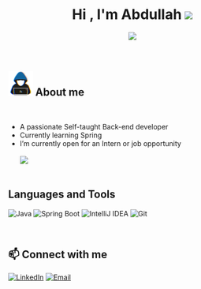 <h1 align="center"><b>Hi , I'm Abdullah </b><img src="https://media.giphy.com/media/hvRJCLFzcasrR4ia7z/giphy.gif" width="35"></h1>
<!--  -->
<p align="center">
  <a href="https://github.com/DenverCoder1/readme-typing-svg"><img src="https://readme-typing-svg.herokuapp.com?font=Time+New+Roman&color=cyan&size=25&center=true&vCenter=true&width=600&height=100&lines=Self-taught+Back-End+Developer,;Computer+Engineer;Active+Learner/Researcher"></a>
</p>


<br>
	
## <picture><img src = "https://github.com/0xAbdulKhalid/0xAbdulKhalid/raw/main/assets/mdImages/about_me.gif" width = 50px></picture> **About me**


<br>

- A passionate Self-taught Back-end developer
- Currently learning Spring
- I’m currently open for an Intern or job opportunity
<br><br>
<img src="https://user-images.githubusercontent.com/73097560/115834477-dbab4500-a447-11eb-908a-139a6edaec5c.gif"><br><br>
<p align="center">	
	
## Languages and Tools ##  
 
  ![Java](https://img.shields.io/badge/-Java-007396?style=flat&logo=java)
  ![Spring Boot](https://img.shields.io/badge/-Spring%20Boot-6DB33F?style=flat&logo=spring&logoColor=white)
  ![IntelliJ IDEA](https://img.shields.io/badge/-IntelliJ%20IDEA-000000?style=flat&logo=intellij-idea&logoColor=white)
  ![Git](https://img.shields.io/badge/-Git-F05032?style=flat&logo=git&logoColor=white) 

<br>

## 📫 Connect with me ##  

[![LinkedIn](https://img.shields.io/badge/LinkedIn-In-informational?style=flat&logo=linkedin&logoColor=white)](https://www.linkedin.com/in/abdullahcelik4443)
[![Email](https://img.shields.io/badge/Email-@-informational?style=flat&logo=gmail&logoColor=white)](mailto:abdullah.clk@outlook.com.tr)



